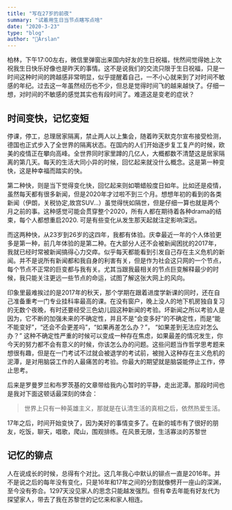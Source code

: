 ```yaml
---
title: "写在27岁的前夜"
summary: "试着用生日当节点瞎写点啥"
date: "2020-3-23"
type: "blog"
author: "Arslan"
---
```


柏林，下午17:00左右，微信里弹窗出来国内好友的生日祝福，恍然间觉得她上次祝我生日快乐好像也是昨天的事情。这不是说我们的交流只限于生日祝福，只是一时间这种时间的跨越感非常明显，似乎提醒着自己，一不小心就来到了对时间不敏感的年纪。过去这一年虽然经历也不少，但总是觉得时间飞的越来越快了。仔细一想，对时间的不敏感的感觉其实也有段时间了。难道这是变老的症状？

## 时间变快，记忆变短
停课，停工，总理居家隔离，禁止两人以上集会，随着昨天默克尔宣布接受检测，德国也正式步入了全世界的隔离状态。在国内的人们开始逐步复工复产的时候，欧美的疫情正在攀向高峰。全世界同时家里蹲的几亿人，大概都数不清楚这是居家隔离的第几天。每天的生活大同小异的时候，回忆起来就没什么概念。这是第一种变快，这是种幸福而踏实的快。

第二种快，则是当下觉得变化快，回忆起来则如嚼蜡般度日如年。比如还是疫情，虽然每天都有很多新闻，但是2020年才过啦不到三个月。想想年初的看到的各类新闻（伊朗，关税协定,故宫SUV...）虽觉得恍如隔世，但是仔细一算也就是两个月之前的事。这种感觉可能会贯穿整个2020，所有人都在期待着各种drama的结束，每个人都想重启2020. 可是有些变化从发生那天起就注定影响深远。

而这两种快，从23岁到26岁的这四年，我都有体验。庆幸最近一年的个人体验更多是第一种，前几年体验的是第二种。在大部分人还不会被新闻困扰的2017年，我就已经时常被新闻搞得心力交瘁。似乎每天都能看到引发自己存在主义危机的新闻。并不是说所有新闻都和我自身的利害有关，但是作为社会这只网的一个节点，每个节点不正常的巨变都与我有关。尤其当跟我最相关的节点巨变解释最少的时候，我只能关注更远一些节点的命运，试图了解这张大网上的风向。

印象里最难挨过的是2017年的秋天，那个学期在跟着进度学新课的同时，还在自己准备重考一门专业挂科率最高的课。在没有窗户，晚上没人的地下机房独自复习的无数个夜晚，有时还要经受三色幼儿园这种新闻的考验。坏新闻之所以考验人是因为，它不断的加强未来的不确定性，并且不是“会变多好”的不确定性，而是“能不能变好”，“还会不会更差吗”，“如果再差怎么办？”， “如果差到无法应对怎么办？” 这种不确定性严重的时候可以变成一种存在焦虑，如果最差的情况发生，你今天的努力都不会有意义的时候，你该怎么办的问题。这些问题当作哲学思考题来想很有趣，但是在一门考试不过就会被退学的考试前，被抛入这种存在主义危机的泥潭，是对用脑袋工作的人最痛苦的考验。你最大的期望就是脑袋能停止工作，停止思考。

后来是罗曼罗兰和布罗茨基的文章带给我内心暂时的平静，走出泥潭。那段时间也是我对下面这顿话最深刻的体会：
> 世界上只有一种英雄主义，那就是在认清生活的真相之后，依然热爱生活。


17年之后，时间开始变快了，因为美好的事情变多了。在新的城市有了很好的朋友，吃饭，聊天，唱歌，爬山，围观排练。在风景无限，生活寡淡的苏黎世


## 记忆的铆点
人在说成长的时候，总得有个对比。这几年我心中默认的铆点一直是2016年。并不是说之后的每年没有变化，只是16年和17年之间的分割就像劈开一座山的深渊，至今没有弥合。1297天没见家人的思念只能越发强烈。但有幸去年能有好友代为探望家人，带去了我在苏黎世的记忆来和家人相连。





















